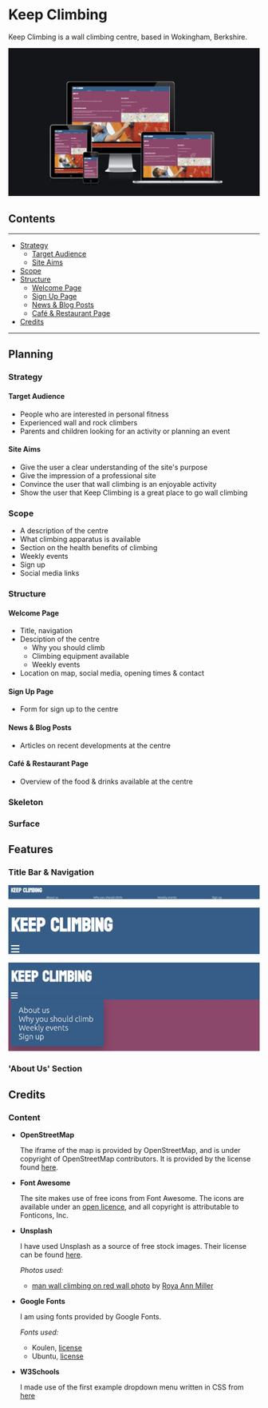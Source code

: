 # Keep Climbing

Keep Climbing is a wall climbing centre, based in Wokingham, Berkshire.

![Am I Responsive image](./docs/am-i-responsive.png)

## Contents
---
- [Strategy](#strategy)
  - [Target Audience](#target-audience)
  - [Site Aims](#site-aims)
- [Scope](#scope)
- [Structure](#structure)
  - [Welcome Page](#welcome-page)
  - [Sign Up Page](#sign-up-page)
  - [News & Blog Posts](#news--blog-posts)
  - [Café & Restaurant Page](#café--restaurant-page)
- [Credits](#credits)
---

## Planning

### Strategy

#### Target Audience

* People who are interested in personal fitness
* Experienced wall and rock climbers
* Parents and children looking for an activity or planning an event

#### Site Aims

* Give the user a clear understanding of the site's purpose
* Give the impression of a professional site
* Convince the user that wall climbing is an enjoyable activity
* Show the user that Keep Climbing is a great place to go wall climbing

### Scope

* A description of the centre
* What climbing apparatus is available
* Section on the health benefits of climbing
* Weekly events
* Sign up
* Social media links

### Structure

#### Welcome Page

* Title, navigation
* Desciption of the centre
  * Why you should climb
  * Climbing equipment available
  * Weekly events
* Location on map, social media, opening times & contact

#### Sign Up Page

* Form for sign up to the centre

#### News & Blog Posts

* Articles on recent developments at the centre

#### Café & Restaurant Page

* Overview of the food & drinks available at the centre

### Skeleton

### Surface

## Features

### Title Bar & Navigation

![Title Bar & Navigation when the viewport's width is greater than or equal to 768px](./docs/title-bar-768px-and-greater.webp)

![Title Bar & Navigation when the viewport's width is less than 768px](./docs/title-bar-less-than-768px.webp)

![Title Bar & Navigation when the viewport's width is less than 768px, with the hamburger menu open](./docs/title-bar-less-than-768px-with-burger-menu-open.webp)

### 'About Us' Section

## Credits

### Content

- __OpenStreetMap__

  The iframe of the map is provided by OpenStreetMap,
  and is under copyright of OpenStreetMap contributors.
  It is provided by the license found [here](https://www.openstreetmap.org/copyright).

- __Font Awesome__

  The site makes use of free icons from Font Awesome.
  The icons are available under an [open licence](https://fontawesome.com/license/free),
  and all copyright is attributable to Fonticons, Inc.

- __Unsplash__

  I have used Unsplash as a source of free stock images.
  Their license can be found [here](https://unsplash.com/license).

  _Photos used:_
  - [man wall climbing on red wall photo](https://unsplash.com/photos/G2QYE9czCEw)
    by [Roya Ann Miller](https://unsplash.com/@royaannmiller)

- __Google Fonts__

  I am using fonts provided by Google Fonts.

  _Fonts used:_
  - Koulen, [license](https://scripts.sil.org/cms/scripts/page.php?site_id=nrsi&id=OFL)
  - Ubuntu, [license](https://ubuntu.com/legal/font-licence)

- __W3Schools__

  I made use of the first example dropdown menu written in CSS from [here](https://www.w3schools.com/css/css_dropdowns.asp)
